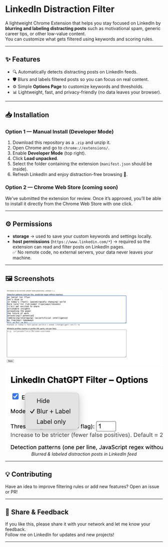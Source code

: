 # LinkedIn Distraction Filter

A lightweight Chrome Extension that helps you stay focused on LinkedIn by **blurring and labeling distracting posts** such as motivational spam, generic career tips, or other low-value content.  
You can customize what gets filtered using keywords and scoring rules.

---

## ✨ Features
- 🔍 Automatically detects distracting posts on LinkedIn feeds.  
- 🛡️ Blurs and labels filtered posts so you can focus on real content.  
- ⚙️ Simple **Options Page** to customize keywords and thresholds.  
- 📊 Lightweight, fast, and privacy-friendly (no data leaves your browser).  

---

## 📥 Installation

### Option 1 — Manual Install (Developer Mode)
1. Download this repository as a `.zip` and unzip it.  
2. Open Chrome and go to `chrome://extensions/`.  
3. Enable **Developer Mode** (top right).  
4. Click **Load unpacked**.  
5. Select the folder containing the extension (`manifest.json` should be inside).  
6. Refresh LinkedIn and enjoy distraction-free browsing 🚀.

### Option 2 — Chrome Web Store (coming soon)
We’ve submitted the extension for review. Once it’s approved, you’ll be able to install it directly from the Chrome Web Store with one click.

---

## ⚙️ Permissions
- **storage** → used to save your custom keywords and settings locally.  
- **host permissions** (`https://www.linkedin.com/*`) → required so the extension can read and filter posts on LinkedIn pages.  
✅ No remote code, no external servers, your data never leaves your machine.  

---

## 🖼️ Screenshots
<p align="center">
  <img src="screenshots/screenshot1.png" width="600" />
  <br/>
  <img src="screenshots/screenshot2.png" width="600" />
  <br/>
  <em>Blurred & labeled distraction posts in LinkedIn feed</em>
</p>

---

## 💡 Contributing
Have an idea to improve filtering rules or add new features? Open an issue or PR!  

---

## 📣 Share & Feedback
If you like this, please share it with your network and let me know your feedback.  
Follow me on LinkedIn for updates and new projects!  

---
